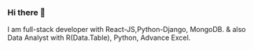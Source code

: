 ### Hi there 👋

I am full-stack developer with React-JS,Python-Django, MongoDB.
& also Data Analyst with R(Data.Table), Python, Advance Excel. 

